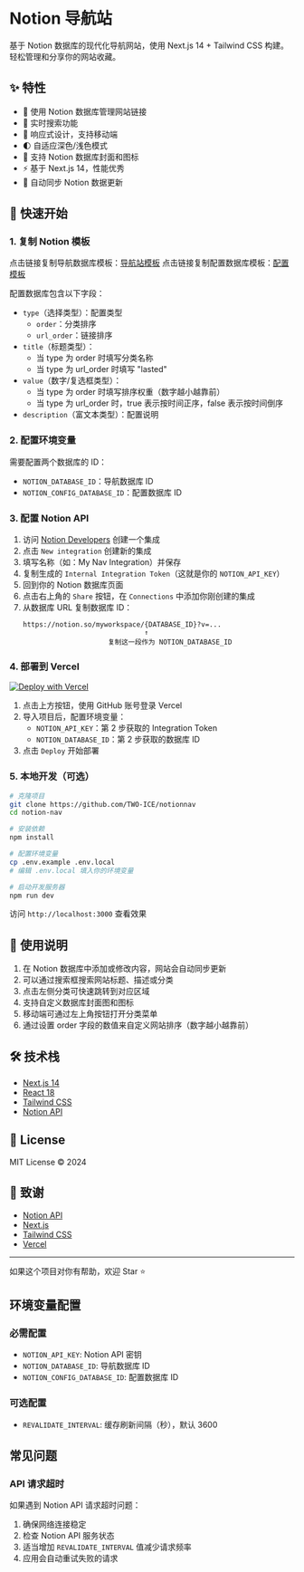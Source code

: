 # Notion 导航站

基于 Notion 数据库的现代化导航网站，使用 Next.js 14 + Tailwind CSS 构建。轻松管理和分享你的网站收藏。

## ✨ 特性

- 📝 使用 Notion 数据库管理网站链接
- 🎯 实时搜索功能
- 📱 响应式设计，支持移动端
- 🌓 自适应深色/浅色模式
- 🎨 支持 Notion 数据库封面和图标
- ⚡️ 基于 Next.js 14，性能优秀
- 🔄 自动同步 Notion 数据更新

## 🚀 快速开始

### 1. 复制 Notion 模板

点击链接复制导航数据库模板：[导航站模板](你的模板链接)
点击链接复制配置数据库模板：[配置模板](你的配置模板链接)

配置数据库包含以下字段：
- `type`（选择类型）：配置类型
  - `order`：分类排序
  - `url_order`：链接排序
- `title`（标题类型）：
  - 当 type 为 order 时填写分类名称
  - 当 type 为 url_order 时填写 "lasted"
- `value`（数字/复选框类型）：
  - 当 type 为 order 时填写排序权重（数字越小越靠前）
  - 当 type 为 url_order 时，true 表示按时间正序，false 表示按时间倒序
- `description`（富文本类型）：配置说明

### 2. 配置环境变量

需要配置两个数据库的 ID：
- `NOTION_DATABASE_ID`：导航数据库 ID
- `NOTION_CONFIG_DATABASE_ID`：配置数据库 ID

### 3. 配置 Notion API

1. 访问 [Notion Developers](https://developers.notion.com/docs) 创建一个集成
2. 点击 `New integration` 创建新的集成
3. 填写名称（如：My Nav Integration）并保存
4. 复制生成的 `Internal Integration Token`（这就是你的 `NOTION_API_KEY`）
5. 回到你的 Notion 数据库页面
6. 点击右上角的 `Share` 按钮，在 `Connections` 中添加你刚创建的集成
7. 从数据库 URL 复制数据库 ID：
   ```
   https://notion.so/myworkspace/{DATABASE_ID}?v=...
                                 ↑
                        复制这一段作为 NOTION_DATABASE_ID
   ```

### 4. 部署到 Vercel

[![Deploy with Vercel](https://vercel.com/button)](https://vercel.com/new/clone?repository-url=https%3A%2F%2Fgithub.com%2Fyour-repo%2Fnotion-nav)

1. 点击上方按钮，使用 GitHub 账号登录 Vercel
2. 导入项目后，配置环境变量：
   - `NOTION_API_KEY`：第 2 步获取的 Integration Token
   - `NOTION_DATABASE_ID`：第 2 步获取的数据库 ID
3. 点击 `Deploy` 开始部署

### 5. 本地开发（可选）

```bash
# 克隆项目
git clone https://github.com/TWO-ICE/notionnav
cd notion-nav

# 安装依赖
npm install

# 配置环境变量
cp .env.example .env.local
# 编辑 .env.local 填入你的环境变量

# 启动开发服务器
npm run dev
```

访问 `http://localhost:3000` 查看效果

## 📝 使用说明

1. 在 Notion 数据库中添加或修改内容，网站会自动同步更新
2. 可以通过搜索框搜索网站标题、描述或分类
3. 点击左侧分类可快速跳转到对应区域
4. 支持自定义数据库封面图和图标
5. 移动端可通过左上角按钮打开分类菜单
6. 通过设置 order 字段的数值来自定义网站排序（数字越小越靠前）

## 🛠️ 技术栈

- [Next.js 14](https://nextjs.org/)
- [React 18](https://reactjs.org/)
- [Tailwind CSS](https://tailwindcss.com/)
- [Notion API](https://developers.notion.com/)

## 📄 License

MIT License © 2024

## 🙏 致谢

- [Notion API](https://developers.notion.com/)
- [Next.js](https://nextjs.org/)
- [Tailwind CSS](https://tailwindcss.com/)
- [Vercel](https://vercel.com)

---

如果这个项目对你有帮助，欢迎 Star ⭐️

## 环境变量配置

### 必需配置
- `NOTION_API_KEY`: Notion API 密钥
- `NOTION_DATABASE_ID`: 导航数据库 ID
- `NOTION_CONFIG_DATABASE_ID`: 配置数据库 ID

### 可选配置
- `REVALIDATE_INTERVAL`: 缓存刷新间隔（秒），默认 3600

## 常见问题

### API 请求超时
如果遇到 Notion API 请求超时问题：
1. 确保网络连接稳定
2. 检查 Notion API 服务状态
3. 适当增加 `REVALIDATE_INTERVAL` 值减少请求频率
4. 应用会自动重试失败的请求
